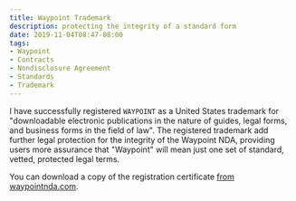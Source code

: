 ```yaml
---
title: Waypoint Trademark
description: protecting the integrity of a standard form
date: 2019-11-04T08:47-08:00
tags:
- Waypoint
- Contracts
- Nondisclosure Agreement
- Standards
- Trademark
---
```


I have successfully registered `WAYPOINT` as a United States trademark for "downloadable electronic publications in the nature of guides, legal forms, and business forms in the field of law".  The registered trademark add further legal protection for the integrity of the Waypoint NDA, providing users more assurance that "Waypoint" will mean just one set of standard, vetted, protected legal terms.

You can download a copy of the registration certificate [from waypointnda.com](https://waypointnda.com/files/trademark.pdf).
